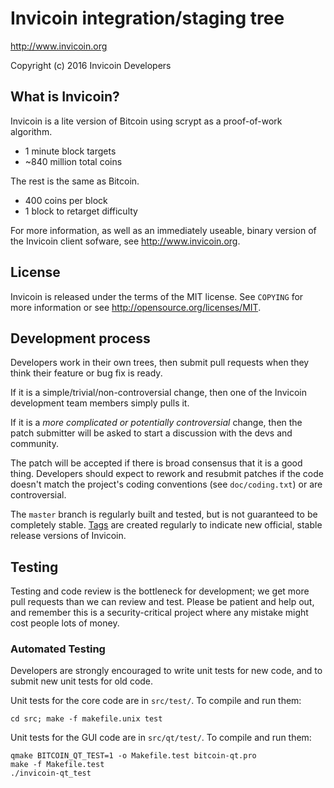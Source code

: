 Invicoin integration/staging tree
================================

http://www.invicoin.org

Copyright (c) 2016 Invicoin Developers

What is Invicoin?
----------------

Invicoin is a lite version of Bitcoin using scrypt as a proof-of-work algorithm.
 - 1 minute block targets
 - ~840 million total coins

The rest is the same as Bitcoin.
 - 400 coins per block
 - 1 block to retarget difficulty

For more information, as well as an immediately useable, binary version of
the Invicoin client sofware, see http://www.invicoin.org.

License
-------

Invicoin is released under the terms of the MIT license. See `COPYING` for more
information or see http://opensource.org/licenses/MIT.

Development process
-------------------

Developers work in their own trees, then submit pull requests when they think
their feature or bug fix is ready.

If it is a simple/trivial/non-controversial change, then one of the Invicoin
development team members simply pulls it.

If it is a *more complicated or potentially controversial* change, then the patch
submitter will be asked to start a discussion with the devs and community.

The patch will be accepted if there is broad consensus that it is a good thing.
Developers should expect to rework and resubmit patches if the code doesn't
match the project's coding conventions (see `doc/coding.txt`) or are
controversial.

The `master` branch is regularly built and tested, but is not guaranteed to be
completely stable. [Tags](https://github.com/invicoin-project/invicoin/tags) are created
regularly to indicate new official, stable release versions of Invicoin.

Testing
-------

Testing and code review is the bottleneck for development; we get more pull
requests than we can review and test. Please be patient and help out, and
remember this is a security-critical project where any mistake might cost people
lots of money.

### Automated Testing

Developers are strongly encouraged to write unit tests for new code, and to
submit new unit tests for old code.

Unit tests for the core code are in `src/test/`. To compile and run them:

    cd src; make -f makefile.unix test

Unit tests for the GUI code are in `src/qt/test/`. To compile and run them:

    qmake BITCOIN_QT_TEST=1 -o Makefile.test bitcoin-qt.pro
    make -f Makefile.test
    ./invicoin-qt_test

